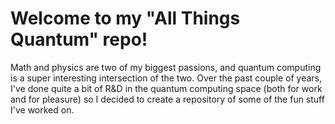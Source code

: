 # Welcome to my "All Things Quantum" repo!
Math and physics are two of my biggest passions, and quantum computing is a super interesting intersection of the two.  Over the past couple of years, I've done quite a bit of R&D in the quantum computing space (both for work and for pleasure) so I decided to create a repository of some of the fun stuff I've worked on.
